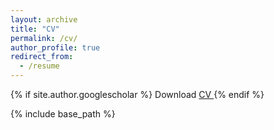```yaml
---
layout: archive
title: "CV"
permalink: /cv/
author_profile: true
redirect_from:
  - /resume
---
```


{% if site.author.googlescholar %}
  Download <a href="{{ https://academicpages.github.io/files/CV.pdf}}" download> CV </a>
{% endif %}

{% include base_path %}
